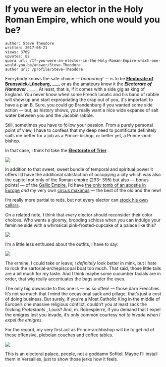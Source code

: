 # If you were an elector in the Holy Roman Empire, which one would you be?

	author: Steve Theodore
	written: 2017-08-21
	views: 3769
	upvotes: 82
	quora url: /If-you-were-an-elector-in-the-Holy-Roman-Empire-which-one-would-you-be/answer/Steve-Theodore
	author url: /profile/Steve-Theodore


Everybody knows the safe choice — _booooring! —_ is to be __[Electorate of Brunswick-Lüneburg,](https://en.wikipedia.org/wiki/Electorate_of_Brunswick-L%C3%BCneburg)__ ____ or as the amateurs know it the ___Electorate of Hannover___ _._ ____ At least, that is, if it comes with a side gig as king of England. You never know when some French lunatic and his band of rabble will show up and start expropriating the crap out of you, it's important to have a plan B. Sure, you could go Brandenburg if you wanted some side action — but, as history shows, you really want a nice wide expanse of salt water between you and the Jacobin rabble.

Still, sometimes you have to follow your passion. From a purely personal point of view, I have to confess that my deep need to pontificate definitely suits me better for a job as a Prince-bishop, or better yet, a Prince-_arch_ bishop.

In that case, I think I’d take the __[Electorate of Trier](https://en.wikipedia.org/wiki/Electorate_of_Trier)__ .

![](https://qph.fs.quoracdn.net/main-qimg-d8d7addfe4e263a1ee3ff29546af80a7)

In addition to that sweet, sweet bundle of temporal and spiritual power it offers I’d have the additional satisfaction of occupying a city which was also the capitol not only of the Roman empire (293- 395) but also — bonus points! — of the [Gallic Empire.](https://en.wikipedia.org/wiki/Gallic_Empire) I’d have [the only tomb of an apostle in Europe](http://www.sacred-destinations.com/germany/trier-st-matthias) _and_ my very own [circus maximus](http://www.livius.org/articles/place/augusta-treverorum-trier/trier-photos/trier-circus/?) — the best of the old and the new!

I’m really more partial to reds, but not every elector can [stock his own cellars](https://themanfrommoselriver.com/2007/06/06/the-wine-map-of-trier/).

On a related note, I think that _every_ elector should reconsider their color choices. Who wants a gloomy, brooding schloss when you can indulge your feminine side with a whimsical pink-frosted-cupcake of a palace like this?

![](https://qph.fs.quoracdn.net/main-qimg-74a41733c5af724c1dfd18bea761b501-c)

I’m a little less enthused about the outfits, I have to say:

![](https://qph.fs.quoracdn.net/main-qimg-3bc3006ec77478f613fb652ef3586b68-c)

The ermine, I could take or leave; I _definitely_ look better in mink, but I hate to rock the sartorial-archepiscopal boat too much. That said, those little tails are a bit much for my taste. And I think maybe some cucumber facials are in order, that wig really accentuates the bags under the eyes.

The only big downside to this one is — as so often! — those darn Frenchies. It’s not so much that I mind the occasional sack and pillage, that’s just a cost of doing business. But surely, if you’re a Most Catholic King in the middle of Europe’s one massive religious conflict, couldn’t you at least sack the fricking _Protestants_ , Louis? And, m. Robespierre, if you demand that I expel the emigres lest you invade, it’s only common courtesy _not to invade when I expel the emigres._ 



For the record, my very first act as Prince-archbishop will be to get rid of these offensive, plebeian couches and coffee tables.

![](https://qph.fs.quoracdn.net/main-qimg-3dd3e97218085b99c6775c93fdb341ff)

This is an electoral palace, people, not a goddamn Sofitel. Maybe I’ll install them in Versailles, just to show those jerks how it feels.

